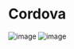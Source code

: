 # Cordova
![image](https://github.com/kgw989/Cordova/assets/115057199/469c68bb-adaf-4605-ad90-9b0f106d3ccc)
![image](https://github.com/kgw989/Cordova/assets/115057199/6f12c029-88a4-43ea-9e40-760961ccbf09)
